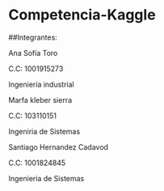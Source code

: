 # Competencia-Kaggle

##Integrantes:

Ana Sofía Toro

C.C: 1001915273

Ingeniería industrial 

Marfa kleber sierra

C.C: 103110151

Ingeniria de Sistemas

Santiago Hernandez Cadavod

C.C: 1001824845

Ingenieria de Sistemas
